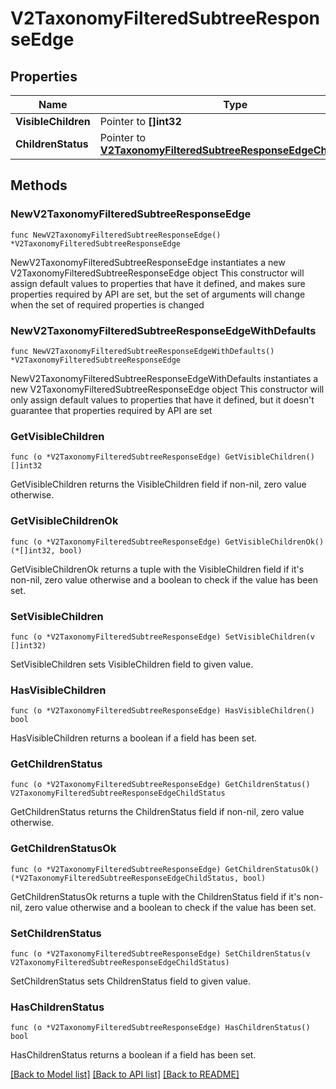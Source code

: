 # V2TaxonomyFilteredSubtreeResponseEdge

## Properties

Name | Type | Description | Notes
------------ | ------------- | ------------- | -------------
**VisibleChildren** | Pointer to **[]int32** |  | [optional] 
**ChildrenStatus** | Pointer to [**V2TaxonomyFilteredSubtreeResponseEdgeChildStatus**](V2TaxonomyFilteredSubtreeResponseEdgeChildStatus.md) |  | [optional] [default to V2TAXONOMYFILTEREDSUBTREERESPONSEEDGECHILDSTATUS_UNSPECIFIED]

## Methods

### NewV2TaxonomyFilteredSubtreeResponseEdge

`func NewV2TaxonomyFilteredSubtreeResponseEdge() *V2TaxonomyFilteredSubtreeResponseEdge`

NewV2TaxonomyFilteredSubtreeResponseEdge instantiates a new V2TaxonomyFilteredSubtreeResponseEdge object
This constructor will assign default values to properties that have it defined,
and makes sure properties required by API are set, but the set of arguments
will change when the set of required properties is changed

### NewV2TaxonomyFilteredSubtreeResponseEdgeWithDefaults

`func NewV2TaxonomyFilteredSubtreeResponseEdgeWithDefaults() *V2TaxonomyFilteredSubtreeResponseEdge`

NewV2TaxonomyFilteredSubtreeResponseEdgeWithDefaults instantiates a new V2TaxonomyFilteredSubtreeResponseEdge object
This constructor will only assign default values to properties that have it defined,
but it doesn't guarantee that properties required by API are set

### GetVisibleChildren

`func (o *V2TaxonomyFilteredSubtreeResponseEdge) GetVisibleChildren() []int32`

GetVisibleChildren returns the VisibleChildren field if non-nil, zero value otherwise.

### GetVisibleChildrenOk

`func (o *V2TaxonomyFilteredSubtreeResponseEdge) GetVisibleChildrenOk() (*[]int32, bool)`

GetVisibleChildrenOk returns a tuple with the VisibleChildren field if it's non-nil, zero value otherwise
and a boolean to check if the value has been set.

### SetVisibleChildren

`func (o *V2TaxonomyFilteredSubtreeResponseEdge) SetVisibleChildren(v []int32)`

SetVisibleChildren sets VisibleChildren field to given value.

### HasVisibleChildren

`func (o *V2TaxonomyFilteredSubtreeResponseEdge) HasVisibleChildren() bool`

HasVisibleChildren returns a boolean if a field has been set.

### GetChildrenStatus

`func (o *V2TaxonomyFilteredSubtreeResponseEdge) GetChildrenStatus() V2TaxonomyFilteredSubtreeResponseEdgeChildStatus`

GetChildrenStatus returns the ChildrenStatus field if non-nil, zero value otherwise.

### GetChildrenStatusOk

`func (o *V2TaxonomyFilteredSubtreeResponseEdge) GetChildrenStatusOk() (*V2TaxonomyFilteredSubtreeResponseEdgeChildStatus, bool)`

GetChildrenStatusOk returns a tuple with the ChildrenStatus field if it's non-nil, zero value otherwise
and a boolean to check if the value has been set.

### SetChildrenStatus

`func (o *V2TaxonomyFilteredSubtreeResponseEdge) SetChildrenStatus(v V2TaxonomyFilteredSubtreeResponseEdgeChildStatus)`

SetChildrenStatus sets ChildrenStatus field to given value.

### HasChildrenStatus

`func (o *V2TaxonomyFilteredSubtreeResponseEdge) HasChildrenStatus() bool`

HasChildrenStatus returns a boolean if a field has been set.


[[Back to Model list]](../README.md#documentation-for-models) [[Back to API list]](../README.md#documentation-for-api-endpoints) [[Back to README]](../README.md)



